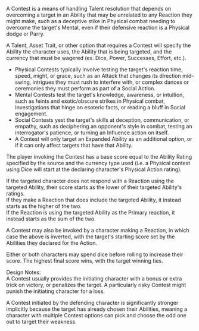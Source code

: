 A Contest is a means of handling Talent resolution that depends on overcoming a target in an Ability that may be unrelated to any Reaction they might make, such as a deceptive stike in Physical combat needing to overcome the target's Mental, even if their defensive reaction is a Physical dodge or Parry.

A Talent, Asset Trait, or other option that requires a Contest will specify the Ability the character uses, the Ability that is being targeted, and the currency that must be wagered (ex. Dice, Power, Successes, Effort, etc.).
* Physical Contests typically involve testing the target's reaction time, speed, might, or grace, such as an Attack that changes its direction mid-swing, intrigues they must rush to interfere with, or complex dances or ceremonies they must perform as part of a Social Action.
* Mental Contests test the target's knowledge, awareness, or intuition, such as feints and exotic/obscure strikes in Physical combat, Investigations that hinge on esoteric facts, or reading a bluff in Social engagement.
* Social Contests yest the target's skills at deception, communication, or empathy, such as deciphering an opponent's style in combat, testing an interrogator's patience, or turning an Influence action on itself.
* A Contest will only target an Expanded Ability as an additional option, or if it can only affect targets that have that Ability.

The player invoking the Contest has a base score equal to the Ability Rating specified by the source and the currency type used (i.e. a Physical contest using Dice will start at the declaring character's Physical Action rating).  

If the targeted character does not respond with a Reaction using the targeted Ability, their score starts as the lower of their targeted Ability's ratings.  
If they make a Reaction that does include the targeted Ability, it instead starts as the higher of the two.  
If the Reaction is using the targeted Ability as the Primary reaction, it instead starts as the sum of the two.

A Contest may also be invoked by a character making a Reaction, in which case the above is inverted, with the target's starting score set by the Abilities they declared for the Action.

Either or both characters may spend dice before rolling to increase their score. The highest final score wins, with the target winning ties.

Design Notes:  
A Contest usually provides the initiating character with a bonus or extra trick on victory, or penalizes the target. A particularly risky Contest might punish the initiating character for a loss.

A Contest initiated by the defending character is significantly stronger implicitly because the target has already chosen their Abilities, meaning a character with multiple Contest options can pick and choose the odd one out to target their weakness.